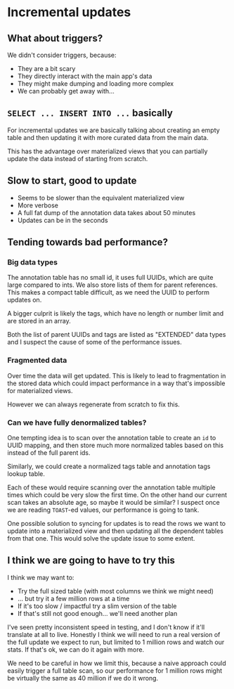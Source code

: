 # Incremental updates

## What about triggers?

We didn't consider triggers, because: 

 * They are a bit scary
 * They directly interact with the main app's data
 * They might make dumping and loading more complex
 * We can probably get away with...

## `SELECT ... INSERT INTO ...` basically

For incremental updates we are basically talking about creating an empty table
and then updating it with more curated data from the main data.

This has the advantage over materialized views that you can partially update
the data instead of starting from scratch.

## Slow to start, good to update

 * Seems to be slower than the equivalent materialized view
 * More verbose
 * A full fat dump of the annotation data takes about 50 minutes
 * Updates can be in the seconds

## Tending towards bad performance?

### Big data types

The annotation table has no small id, it uses full UUIDs, which are quite large
compared to ints. We also store lists of them for parent references. This makes
a compact table difficult, as we need the UUID to perform updates on.

A bigger culprit is likely the tags, which have no length or number limit and
are stored in an array.

Both the list of parent UUIDs and tags are listed as "EXTENDED" data types and
I suspect the cause of some of the performance issues.

### Fragmented data

Over time the data will get updated. This is likely to lead to fragmentation
in the stored data which could impact performance in a way that's impossible
for materialized views.

However we can always regenerate from scratch to fix this.

### Can we have fully denormalized tables?

One tempting idea is to scan over the annotation table to create an `id` to
UUID mapping, and then store much more normalized tables based on this 
instead of the full parent ids.

Similarly, we could create a normalized tags table and annotation tags lookup
table.

Each of these would require scanning over the annotation table multiple times
which could be very slow the first time. On the other hand our current scan
takes an absolute age, so maybe it would be similar? I suspect once we are 
reading `TOAST`-ed values, our performance is going to tank.

One possible solution to syncing for updates is to read the rows we want to 
update into a materialized view and then updating all the dependent tables
from that one. This would solve the update issue to some extent.

## I think we are going to have to try this

I think we may want to:

 * Try the full sized table (with most columns we think we might need)
 * ... but try it a few million rows at a time
 * If it's too slow / impactful try a slim version of the table
 * If that's still not good enough... we'll need another plan

I've seen pretty inconsistent speed in testing, and I don't know if it'll 
translate at all to live. Honestly I think we will need to run a real version
of the full update we expect to run, but limited to 1 million rows and watch
our stats. If that's ok, we can do it again with more.

We need to be careful in how we limit this, because a naive approach could
easily trigger a full table scan, so our performance for 1 million rows might 
be virtually the same as 40 million if we do it wrong.



